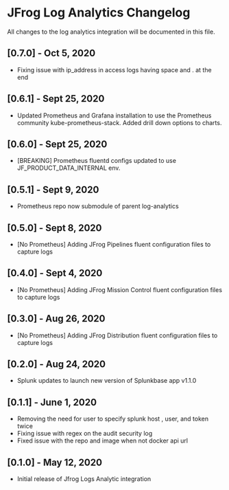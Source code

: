 # JFrog Log Analytics Changelog
All changes to the log analytics integration will be documented in this file.

## [0.7.0] - Oct 5, 2020
* Fixing issue with ip_address in access logs having space and . at the end

## [0.6.1] - Sept 25, 2020
* Updated Prometheus and Grafana installation to use the Prometheus community kube-prometheus-stack. Added drill down options to charts.

## [0.6.0] - Sept 25, 2020
* [BREAKING] Prometheus fluentd configs updated to use JF_PRODUCT_DATA_INTERNAL env.

## [0.5.1] - Sept 9, 2020
* Prometheus repo now submodule of parent log-analytics

## [0.5.0] - Sept 8, 2020
* [No Prometheus] Adding JFrog Pipelines fluent configuration files to capture logs

## [0.4.0] - Sept 4, 2020
* [No Prometheus] Adding JFrog Mission Control fluent configuration files to capture logs

## [0.3.0] - Aug 26, 2020
* [No Prometheus] Adding JFrog Distribution fluent configuration files to capture logs

## [0.2.0] - Aug 24, 2020
* Splunk updates to launch new version of Splunkbase app v1.1.0

## [0.1.1] - June 1, 2020
* Removing the need for user to specify splunk host , user, and token twice
* Fixing issue with regex on the audit security log
* Fixed issue with the repo and image when not docker api url

## [0.1.0] - May 12, 2020
* Initial release of Jfrog Logs Analytic integration

